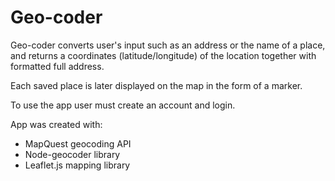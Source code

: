 # Geo-coder
Geo-coder converts user's input such as an address or the name of a place, and returns a coordinates (latitude/longitude) of the location together with formatted full address.

Each saved place is later displayed on the map in the form of a marker.

To use the app user 
must create an account and login.



App was created with:
* MapQuest geocoding API
* Node-geocoder library
* Leaflet.js mapping library


